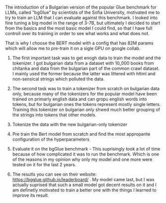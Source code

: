 The introduction of a Bulgarian version of the popular Glue benchmark for LLMs, called "bgGlue" by scientists of the Sofia University, motivated me to try to train an LLM that I can evaluate against this benchmark. I looked into fine tuning a big model in the range of 3-7B, but ultimately I decided to start from the basics and the most basic model I could find, so that I have full controll over its training in order to see what works and what does not. 

That is why I choose the BERT model with a config that has 82M params which will allow me to pre-train it on a sigle GPU on google collab. 

1. The first important task was to get enogh data to train the model and the tokenizer. I got bulgarian data from a dataset with 10_000 books from chitanka and data from the bulgarian part of the common crawl dataset. I mainly used the former because the latter was littered with httml and non-sensical strings which polluted the data. 

2. The second task was to train a tokenizer from scratch on bulgarian data only, because many of the tokenizers for the popular model have been trained on primarly english data and can gropu english words into tokens, but for bulgarian ones the tokens represent mostly single letters. Training this tokenizer on bulgarian only shwed much better grouping of the strings into tokens that other models.

3. Tokenize the data with the new bulgarian-only tokenizer

3. Pre train the Bert model from scratch and find the most approparite configuration of the hyperparameters 

4. Evaluate it on the bgGlue benchmark - This suprisingly took a lot of time because of how complicated it was to run the benchmark. Which is one of the reasons in my opinion why only my model and one more were tested on it for the last 2 years. 

5. The resutls you can see on their website: https://bgglue.github.io/leaderboard/ .
My model came last, but I was actually suprised that such a small model got decent results on it and I am definetly motivated to train a better one with the things I learned to improve its result.